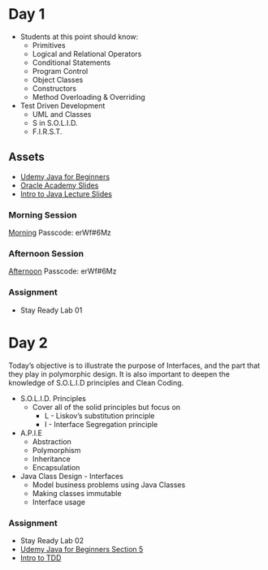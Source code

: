 # Day 1

* Students at this point should know:
    * Primitives
    * Logical and Relational Operators
    * Conditional Statements
    * Program Control
    * Object Classes
    * Constructors
    * Method Overloading & Overriding
* Test Driven Development
    * UML and Classes
    * S in S.O.L.I.D.
    * F.I.R.S.T.

## Assets
* [Udemy Java for Beginners](https://codedifferently.udemy.com/course/practical-java-course/learn/lecture/17122556?course_portion_id=194228&learning_path_id=2950950#overview)
* [Oracle Academy Slides](./assets/JP_1_1_sg.pdf)
* [Intro to Java Lecture Slides](./assets//IntroToJava.pdf)

### Morning Session
[Morning](https://us02web.zoom.us/rec/share/ioaFpxFBpZGkI9Z8OsDtkeElE4ZEUyvDiA_iDtJdhgIUJCZXltRxg59BC8RQgbt2.sobhkZb6nVB5MEwL?startTime=1654527919000)
Passcode: erWf#6Mz

### Afternoon Session
[Afternoon](https://us02web.zoom.us/rec/share/ioaFpxFBpZGkI9Z8OsDtkeElE4ZEUyvDiA_iDtJdhgIUJCZXltRxg59BC8RQgbt2.sobhkZb6nVB5MEwL?startTime=1654536110000)
Passcode: erWf#6Mz

### Assignment 

* Stay Ready Lab 01


# Day 2

Today’s objective is to illustrate the purpose of Interfaces, and the part that they play in polymorphic design. It is also important to deepen the knowledge of S.O.L.I.D principles and Clean Coding.

* S.O.L.I.D. Principles
    * Cover all of the solid principles but focus on
        * L - Liskov’s substitution principle
        * I - Interface Segregation principle
* A.P.I.E
    * Abstraction
    * Polymorphism
    * Inheritance
    * Encapsulation
* Java Class Design - Interfaces
    * Model business problems using Java Classes
    * Making classes immutable
    * Interface usage

### Assignment 

* Stay Ready Lab 02
* [Udemy Java for Beginners Section 5](https://codedifferently.udemy.com/course/practical-java-course/learn/lecture/17122556?course_portion_id=194228&learning_path_id=2950950#overview)
* [Intro to TDD](https://codedifferently.udemy.com/course/test-driven-development-tdd-essentials-training-course/)